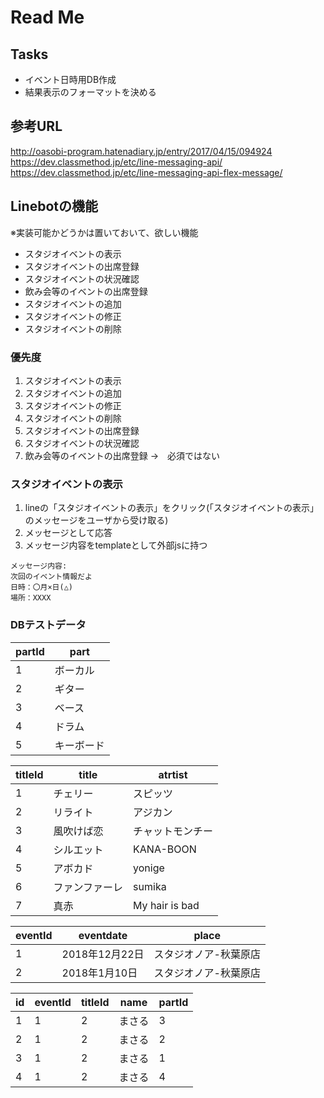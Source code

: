 # Read Me
## Tasks
 - イベント日時用DB作成
 - 結果表示のフォーマットを決める
## 参考URL
http://oasobi-program.hatenadiary.jp/entry/2017/04/15/094924  
https://dev.classmethod.jp/etc/line-messaging-api/  
https://dev.classmethod.jp/etc/line-messaging-api-flex-message/
## Linebotの機能
※実装可能かどうかは置いておいて、欲しい機能
 - スタジオイベントの表示
 - スタジオイベントの出席登録
 - スタジオイベントの状況確認
 - 飲み会等のイベントの出席登録
 - スタジオイベントの追加
 - スタジオイベントの修正
 - スタジオイベントの削除

### 優先度
 1. スタジオイベントの表示
 1. スタジオイベントの追加
 1. スタジオイベントの修正
 1. スタジオイベントの削除
 1. スタジオイベントの出席登録
 1. スタジオイベントの状況確認
 1. 飲み会等のイベントの出席登録
  →　必須ではない

### スタジオイベントの表示
 1. lineの「スタジオイベントの表示」をクリック(「スタジオイベントの表示」のメッセージをユーザから受け取る)
 1. メッセージとして応答
 1. メッセージ内容をtemplateとして外部jsに持つ
```
メッセージ内容:  
次回のイベント情報だよ
日時：〇月×日(△)  
場所：XXXX
```

### DBテストデータ
| partId | part |
----|---- 
| 1 | ボーカル |
| 2 | ギター |
| 3 | ベース |
| 4 | ドラム |
| 5 | キーボード |

|titleId|title|atrtist|
----|----|----
| 1 | チェリー | スピッツ
| 2 | リライト | アジカン
| 3 | 風吹けば恋 | チャットモンチー
| 4 | シルエット | KANA-BOON
| 5 | アボカド | yonige
| 6 | ファンファーレ | sumika
| 7 | 真赤 | My hair is bad

|eventId|eventdate|place|
----|----|----
| 1 | 2018年12月22日 | スタジオノア-秋葉原店|
| 2 | 2018年1月10日 | スタジオノア-秋葉原店|


|id|eventId|titleId|name|partId|
----|----|----|----|----
|1|1|2|まさる|3|
|2|1|2|まさる|2|
|3|1|2|まさる|1|
|4|1|2|まさる|4|

